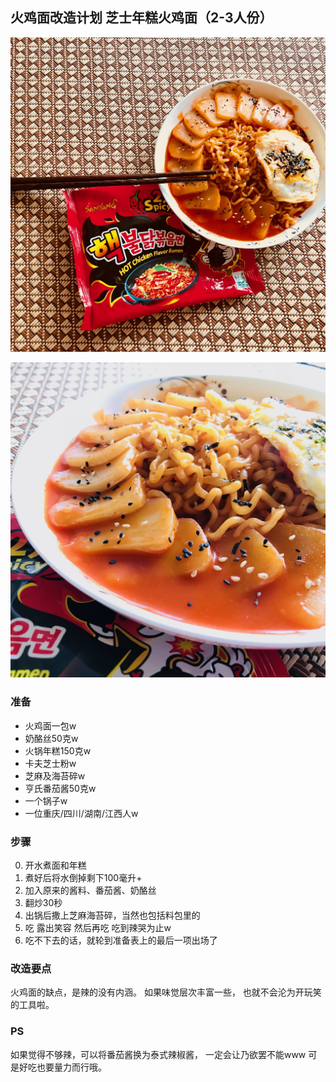 火鸡面改造计划 芝士年糕火鸡面（2-3人份）
-------------

![hot-chinken-ramen-with-mochi-figure-1](hot-chinken-ramen-with-mochi-figure-1.jpg)

![hot-chinken-ramen-with-mochi-figure-2](hot-chinken-ramen-with-mochi-figure-2.jpg)

### 准备
* 火鸡面一包w
* 奶酪丝50克w
* 火锅年糕150克w
* 卡夫芝士粉w
* 芝麻及海苔碎w
* 亨氏番茄酱50克w
* 一个锅子w
* 一位重庆/四川/湖南/江西人w

### 步骤
0. 开水煮面和年糕
0. 煮好后将水倒掉剩下100毫升+
0. 加入原来的酱料、番茄酱、奶酪丝
0. 翻炒30秒
0. 出锅后撒上芝麻海苔碎，当然也包括料包里的
0. 吃 露出笑容 然后再吃 吃到辣哭为止w
0. 吃不下去的话，就轮到准备表上的最后一项出场了

### 改造要点
火鸡面的缺点，是辣的没有内涵。
如果味觉层次丰富一些，
也就不会沦为开玩笑的工具啦。

### PS
如果觉得不够辣，可以将番茄酱换为泰式辣椒酱，
一定会让乃欲罢不能www
可是好吃也要量力而行哦。
